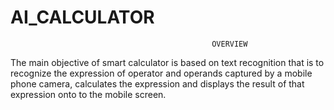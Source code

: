 # AI_CALCULATOR

                                                 OVERVIEW

The main objective of smart calculator is based on text recognition that is
to recognize the expression of operator and operands captured by a mobile phone
camera, calculates the expression and displays the result of that expression onto to
the mobile screen.
